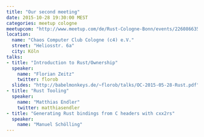 ```yaml
---
title: "Our second meeting"
date: 2015-10-28 19:30:00 MEST
categories: meetup cologne
meetupcom: "http://www.meetup.com/de/Rust-Cologne-Bonn/events/226086635/"
location:
  name: "Chaos Computer Club Cologne (c4) e.V."
  street: "Heliosstr. 6a"
  city: Köln
talks:
- title: "Introduction to Rust/Ownership"
  speaker:
    name: "Florian Zeitz"
    twitter: florob
  slides: "http://babelmonkeys.de/~florob/talks/OC-2015-05-28-Rust.pdf"
- title: "Rust Tooling"
  speaker:
    name: "Matthias Endler"
    twitter: matthiasendler
- title: "Generating Rust bindings from C headers with cxx2rs"
  speaker:
    name: "Manuel Schölling"
---
```

